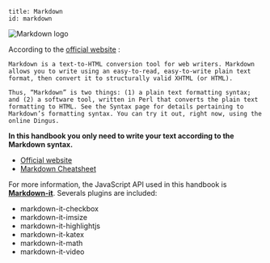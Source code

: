 ```
title: Markdown
id: markdown
```

![Markdown logo]($NOTEPATH/markdownLogo.png)
	
According to the [official website](#https://daringfireball.net/projects/markdown/) :

	Markdown is a text-to-HTML conversion tool for web writers. Markdown allows you to write using an easy-to-read, easy-to-write plain text format, then convert it to structurally valid XHTML (or HTML).

	Thus, “Markdown” is two things: (1) a plain text formatting syntax; and (2) a software tool, written in Perl that converts the plain text formatting to HTML. See the Syntax page for details pertaining to Markdown’s formatting syntax. You can try it out, right now, using the online Dingus.

**In this handbook you only need to write your text according to the Markdown syntax.**
+ [Official website]
+ [Markdown Cheatsheet]

For more information, the JavaScript API used in this handbook is **[Markdown-it]**. Severals plugins are included:
+ markdown-it-checkbox
+ markdown-it-imsize
+ markdown-it-highlightjs
+ markdown-it-katex
+ markdown-it-math
+ markdown-it-video


[Official website]: https://daringfireball.net/projects/markdown/
[Markdown Cheatsheet]: https://github.com/adam-p/markdown-here/wiki/Markdown-Cheatsheet#links
[Markdown-it]: https://github.com/markdown-it/markdown-it
